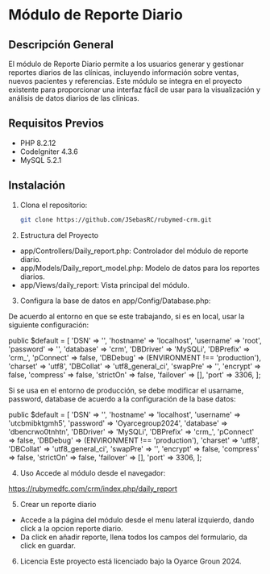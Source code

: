 # Módulo de Reporte Diario

## Descripción General

El módulo de Reporte Diario permite a los usuarios generar y gestionar reportes diarios de las clínicas, incluyendo información sobre ventas, nuevos pacientes y referencias. Este módulo se integra en el proyecto existente para proporcionar una interfaz fácil de usar para la visualización y análisis de datos diarios de las clínicas.

## Requisitos Previos

- PHP 8.2.12
- CodeIgniter 4.3.6
- MySQL 5.2.1

## Instalación

1. Clona el repositorio:

   ```bash
   git clone https://github.com/JSebasRC/rubymed-crm.git

   ```

2. Estructura del Proyecto

- app/Controllers/Daily_report.php: Controlador del módulo de reporte diario.
- app/Models/Daily_report_model.php: Modelo de datos para los reportes diarios.
- app/Views/daily_report: Vista principal del módulo.

3. Configura la base de datos en app/Config/Database.php:

De acuerdo al entorno en que se este trabajando, si es en local, usar la siguiente configuración:

public $default = [
'DSN' => '',
'hostname' => 'localhost',
'username' => 'root',
'password' => '',
'database' => 'crm',
'DBDriver' => 'MySQLi',
'DBPrefix' => 'crm\_',
'pConnect' => false,
'DBDebug' => (ENVIRONMENT !== 'production'),
'charset' => 'utf8',
'DBCollat' => 'utf8_general_ci',
'swapPre' => '',
'encrypt' => false,
'compress' => false,
'strictOn' => false,
'failover' => [],
'port' => 3306,
];

Si se usa en el entorno de producción, se debe modificar el usarname, password, database de acuerdo a la configuración de la base datos:

public $default = [
'DSN' => '',
'hostname' => 'localhost',
'username' => 'utcbmibktgmh5',
'password' => 'Oyarcegroup2024',
'database' => 'dbencrwo0tnhtn',
'DBDriver' => 'MySQLi',
'DBPrefix' => 'crm\_',
'pConnect' => false,
'DBDebug' => (ENVIRONMENT !== 'production'),
'charset' => 'utf8',
'DBCollat' => 'utf8_general_ci',
'swapPre' => '',
'encrypt' => false,
'compress' => false,
'strictOn' => false,
'failover' => [],
'port' => 3306,
];

4. Uso
   Accede al módulo desde el navegador:

https://rubymedfc.com/crm/index.php/daily_report

5. Crear un reporte diario

- Accede a la página del módulo desde el menu lateral izquierdo, dando click a la opcion reporte diario.
- Da click en añadir reporte, llena todos los campos del formulario, da click en guardar.

6. Licencia
   Este proyecto está licenciado bajo la Oyarce Groun 2024.
